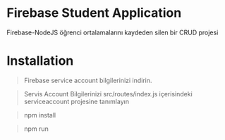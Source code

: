 # Firebase Student Application
Firebase-NodeJS öğrenci ortalamalarını kaydeden silen bir CRUD projesi

# Installation 
> Firebase service account bilgilerinizi indirin. 

> Servis Account Bilgilerinizi src/routes/index.js içerisindeki serviceaccount projesine tanımlayın

>npm install 

>npm run
